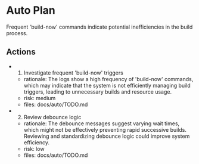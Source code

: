 # Auto Plan

Frequent 'build-now' commands indicate potential inefficiencies in the build process.

## Actions
- 1. Investigate frequent 'build-now' triggers
  - rationale: The logs show a high frequency of 'build-now' commands, which may indicate that the system is not efficiently managing build triggers, leading to unnecessary builds and resource usage.
  - risk: medium
  - files: docs/auto/TODO.md
- 2. Review debounce logic
  - rationale: The debounce messages suggest varying wait times, which might not be effectively preventing rapid successive builds. Reviewing and standardizing debounce logic could improve system efficiency.
  - risk: low
  - files: docs/auto/TODO.md
